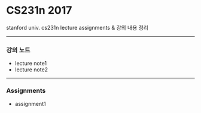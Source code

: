 # CS231n 2017
stanford univ. cs231n lecture assignments &amp; 강의 내용 정리
____
### 강의 노트
* lecture note1
* lecture note2
____
### Assignments
* assignment1

